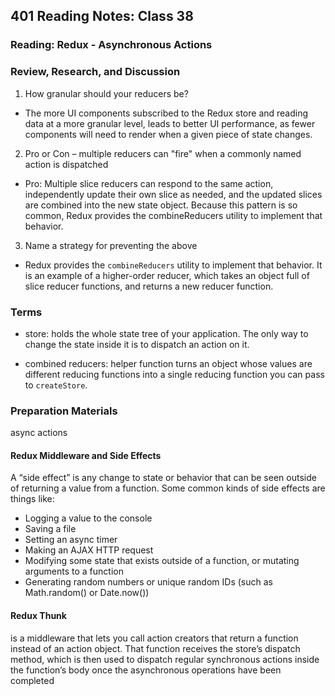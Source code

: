 ## 401 Reading Notes: Class 38

### Reading: Redux - Asynchronous Actions

### Review, Research, and Discussion

1. How granular should your reducers be?
  - The more UI components subscribed to the Redux store and reading data at a more granular level, leads to better UI performance, as fewer components will need to render when a given piece of state changes.

2. Pro or Con – multiple reducers can "fire" when a commonly named action is dispatched
  - Pro: Multiple slice reducers can respond to the same action, independently update their own slice as needed, and the updated slices are combined into the new state object. Because this pattern is so common, Redux provides the combineReducers utility to implement that behavior.

3. Name a strategy for preventing the above
  - Redux provides the `combineReducers` utility to implement that behavior. It is an example of a higher-order reducer, which takes an object full of slice reducer functions, and returns a new reducer function.

### Terms

- store: holds the whole state tree of your application. The only way to change the state inside it is to dispatch an action on it.

- combined reducers: helper function turns an object whose values are different reducing functions into a single reducing function you can pass to `createStore`.

### Preparation Materials
 async actions

#### Redux Middleware and Side Effects
A “side effect” is any change to state or behavior that can be seen outside of returning a value from a function. Some common kinds of side effects are things like:
- Logging a value to the console
- Saving a file
- Setting an async timer
- Making an AJAX HTTP request
- Modifying some state that exists outside of a function, or mutating arguments to a function
- Generating random numbers or unique random IDs (such as Math.random() or Date.now())
#### Redux Thunk
is a middleware that lets you call action creators that return a function instead of an action object. That function receives the store’s dispatch method, which is then used to dispatch regular synchronous actions inside the function’s body once the asynchronous operations have been completed
